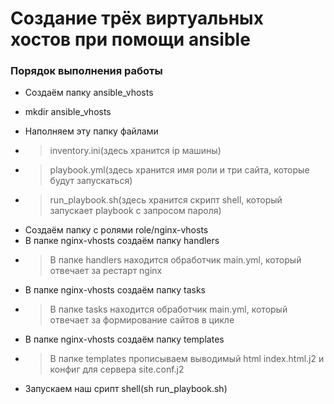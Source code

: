 Создание трёх виртуальных хостов при помощи ansible
===

### Порядок выполнения работы
- Создаём папку ansible_vhosts
* mkdir ansible_vhosts
- Наполняем эту папку файлами
* > inventory.ini(здесь хранится ip машины)
* > playbook.yml(здесь хранится имя роли и три сайта, которые будут запускаться)
* > run_playbook.sh(здесь хранится скрипт shell, который запускает playbook с запросом пароля)
- Создаём папку с ролями role/nginx-vhosts
- В папке nginx-vhosts создаём папку handlers
* > В папке handlers находится обработчик main.yml, который отвечает за рестарт nginx
- В папке nginx-vhosts создаём папку tasks
* > В папке tasks находится обработчик main.yml, который отвечает за формирование сайтов в цикле
- В папке nginx-vhosts создаём папку templates
* > В папке templates прописываем выводимый html index.html.j2 и конфиг для сервера site.conf.j2
- Запускаем наш срипт shell(sh run_playbook.sh)
